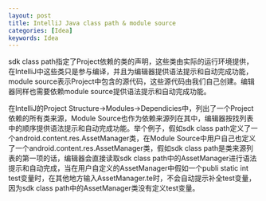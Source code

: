 ```yaml
---
layout: post
title: IntelliJ Java class path & module source
categories: [Idea]
keywords: Idea
---
```


sdk class path指定了Project依赖的类的声明，这些类由实际的运行环境提供，在IntelliJ中这些类只是参与编译，并且为编辑器提供语法提示和自动完成功能，module source表示Project中包含的源代码，这些源代码由我们自己创建。编辑器同样也需要依赖module source提供语法提示和自动完成功能。

在IntelliJ的Project Structure->Modules->Dependicies中，列出了一个Project依赖的所有类来源，Module Source也作为依赖来源列在其中，编辑器按找列表中的顺序提供语法提示和自动完成功能。举个例子，假如sdk class path定义了一个android.content.res.AssetManager类，在Module Source中用户自己也定义了一个android.content.res.AssetManager类，假如sdk class path是类来源列表的第一项的话，编辑器会直接读取sdk class path中的AssetManager进行语法提示和自动完成，当在用户自定义的AssetManager中假如一个publi static int test变量时，在其他地方输入AssetManager.te时，不会自动提示补全test变量，因为sdk class path中的AssetManager类没有定义test变量。

   
